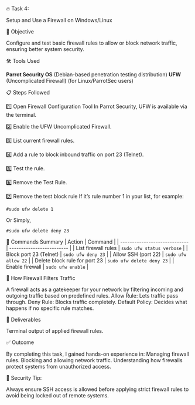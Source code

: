 🔥 Task 4:

Setup and Use a Firewall on Windows/Linux

📌 Objective

Configure and test basic firewall rules to allow or block network traffic, ensuring better system security.

🛠 Tools Used

**Parrot Security OS** (Debian-based penetration testing distribution)
**UFW** (Uncomplicated Firewall) (for Linux/ParrotSec users)

📋 Steps Followed

1️⃣ Open Firewall Configuration Tool
In Parrot Security, UFW is available via the terminal.  

2️⃣ Enable the UFW Uncomplicated Firewall.

3️⃣ List current firewall rules.

4️⃣ Add a rule to block inbound traffic on port 23 (Telnet).

5️⃣ Test the rule.

6️⃣ Remove the Test Rule.

7️⃣ Remove the test block rule
If it’s rule number 1 in your list, for example:

    #sudo ufw delete 1
Or Simply,

    #sudo ufw delete deny 23

📜 Commands Summary
| Action                        | Command                   |
| ----------------------------- | ------------------------- |
| List firewall rules           | `sudo ufw status verbose` |
| Block port 23 (Telnet)        | `sudo ufw deny 23`        |
| Allow SSH (port 22)           | `sudo ufw allow 22`       |
| Delete block rule for port 23 | `sudo ufw delete deny 23` |
| Enable firewall               | `sudo ufw enable`         |


🧠 How Firewall Filters Traffic

A firewall acts as a gatekeeper for your network by filtering incoming and outgoing traffic based on predefined rules.
Allow Rule: Lets traffic pass through.
Deny Rule: Blocks traffic completely.
Default Policy: Decides what happens if no specific rule matches.

📸 Deliverables

Terminal output of applied firewall rules.


✅ Outcome

By completing this task, I gained hands-on experience in:
Managing firewall rules.
Blocking and allowing network traffic.
Understanding how firewalls protect systems from unauthorized access.

🔐 Security Tip:

Always ensure SSH access is allowed before applying strict firewall rules to avoid being locked out of remote systems.







